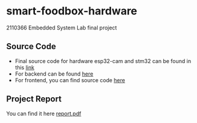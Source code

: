 # smart-foodbox-hardware

2110366 Embedded System Lab final project

## Source Code  
- Final source code for hardware esp32-cam and stm32 can be found in this [link](https://github.com/miello/smart-foodbox-hardware/tree/main/hardware)
- For backend can be found [here](https://github.com/miello/smart-foodbox-hardware/tree/main/backend)
- For frontend, you can find source code [here](https://github.com/PKhing/smart-foodbox-frontend/tree/4a17a0702eec08b29e9608727fc5bbea84814e1e)

## Project Report
You can find it here [report.pdf](https://drive.google.com/file/d/1JIa-m-E4XMjXWbvIwVxq7xPd1MIhYG5t/view?usp=sharing)